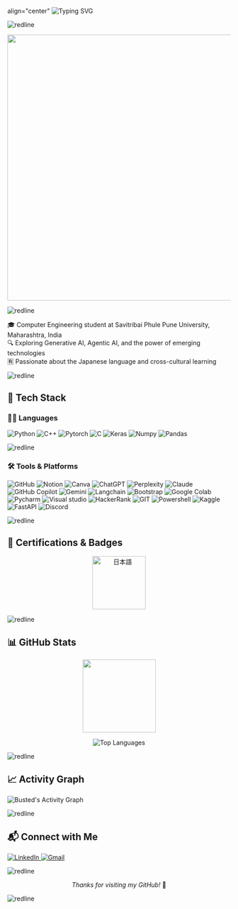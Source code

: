 <!-- Animated Typing Header -->
align="center"
![Typing SVG](https://readme-typing-svg.demolab.com?font=IBM+Plex+Mono&weight=500&size=22&pause=1000&color=2F80ED&center=true&vCenter=true&width=800&lines=こんにちは!%2C+I'm+Prathamesh+;Computer+Engineering+Student;Exploring+AI+;ML+%7C+DevOps;日本語+の+学生+です+%F0%9F%87%AF%F0%9F%87%B5;Welcome+to+my+GitHub+Profile)

![redline](https://github.com/user-attachments/assets/cc6c89b3-6661-4cd6-b236-27a1ad42b331)

<p align="center">
  <img src="https://github.com/Anmol-Baranwal/Cool-GIFs-For-GitHub/assets/74038190/7d484dc9-68a9-4ee6-a767-aea59035c12d" width="600">
</p>

![redline](https://github.com/user-attachments/assets/cc6c89b3-6661-4cd6-b236-27a1ad42b331)

🎓 Computer Engineering student at Savitribai Phule Pune University, Maharashtra, India  
🔍 Exploring Generative AI, Agentic AI, and the power of emerging technologies  
🈶 Passionate about the Japanese language and cross-cultural learning

![redline](https://github.com/user-attachments/assets/cc6c89b3-6661-4cd6-b236-27a1ad42b331)

## 🧰 Tech Stack

### 👨‍💻 Languages

![Python](https://img.shields.io/badge/python-3670A0?style=for-the-badge&logo=python&logoColor=ffdd54)
![C++](https://img.shields.io/badge/c++-%2300599C.svg?style=for-the-badge&logo=c%2B%2B&logoColor=white)
![Pytorch](https://img.shields.io/badge/PyTorch-EE4C2C?style=for-the-badge&logo=pytorch&logoColor=white)
![C](https://img.shields.io/badge/C-00599C?style=for-the-badge&logo=c&logoColor=white)
![Keras](https://img.shields.io/badge/Keras-D00000?style=for-the-badge&logo=Keras&logoColor=white)
![Numpy](https://img.shields.io/badge/Numpy-777BB4?style=for-the-badge&logo=numpy&logoColor=white)
![Pandas](https://img.shields.io/badge/Pandas-2C2D72?style=for-the-badge&logo=pandas&logoColor=white)


![redline](https://github.com/user-attachments/assets/cc6c89b3-6661-4cd6-b236-27a1ad42b331)

### 🛠 Tools & Platforms

![GitHub](https://img.shields.io/badge/github-%23121011.svg?style=for-the-badge&logo=github&logoColor=white)
![Notion](https://img.shields.io/badge/Notion-%23000000.svg?style=for-the-badge&logo=notion&logoColor=white)
![Canva](https://img.shields.io/badge/Canva-%2300C4CC.svg?style=for-the-badge&logo=Canva&logoColor=white)
![ChatGPT](https://img.shields.io/badge/ChatGPT-74aa9c?style=for-the-badge&logo=openai&logoColor=white)
![Perplexity](https://img.shields.io/badge/perplexity-000000?style=for-the-badge&logo=perplexity&logoColor=088F8F)
![Claude](https://img.shields.io/badge/Claude-343541?style=for-the-badge&logo=Anthropic&logoColor=white)
![GitHub Copilot](https://img.shields.io/badge/Copilot-0A0A0A?style=for-the-badge&logo=github&logoColor=green)
![Gemini](https://img.shields.io/badge/Gemini-4285F4?style=for-the-badge&logo=google&logoColor=white)
![Langchain](https://img.shields.io/badge/langchain-1C3C3C?style=for-the-badge&logo=langchain&logoColor=white)
![Bootstrap](https://img.shields.io/badge/Bootstrap-563D7C?style=for-the-badge&logo=bootstrap&logoColor=white)
![Google Colab](https://img.shields.io/badge/Colab-F9AB00?style=for-the-badge&logo=googlecolab&color=525252)
![Pycharm](https://img.shields.io/badge/PyCharm-000000.svg?&style=for-the-badge&logo=PyCharm&logoColor=white)
![Visual studio](https://img.shields.io/badge/VSCode-0078D4?style=for-the-badge&logo=visual%20studio%20code&logoColor=white)
![HackerRank](https://img.shields.io/badge/-Hackerrank-2EC866?style=for-the-badge&logo=HackerRank&logoColor=white)
![GIT](https://img.shields.io/badge/GIT-E44C30?style=for-the-badge&logo=git&logoColor=white)
![Powershell](https://img.shields.io/badge/powershell-5391FE?style=for-the-badge&logo=powershell&logoColor=white)
![Kaggle](https://img.shields.io/badge/Kaggle-20BEFF?style=for-the-badge&logo=Kaggle&logoColor=white)
![FastAPI](https://img.shields.io/badge/fastapi-109989?style=for-the-badge&logo=FASTAPI&logoColor=white)
![Discord](https://img.shields.io/badge/Discord-5865F2?style=for-the-badge&logo=discord&logoColor=white)


![redline](https://github.com/user-attachments/assets/cc6c89b3-6661-4cd6-b236-27a1ad42b331)
## 🏅 Certifications & Badges

<p align="center">
  <a href="https://www.credly.com/badges/8aefa00b-7f28-4aeb-9db8-c0f9db6663fa/public_url)" target="_blank">
    <img src="https://github.com/user-attachments/assets/6a55d70c-9f24-4243-8e42-f823a132f474" width="120" height="120" alt="日本語"/>
  </a>
</p>

![redline](https://github.com/user-attachments/assets/cc6c89b3-6661-4cd6-b236-27a1ad42b331)

## 📊 GitHub Stats

<p align="center">
  <img src="https://github-readme-stats.vercel.app/api?username=Busted-pinch&count_private=true&show_icons=true&theme=radical&hide_title=true" height="165">

<p align="center">
  <img src="https://github-readme-stats.vercel.app/api/top-langs/?username=Busted-pinch&theme=radical&layout=compact" alt="Top Languages">
</p>

![redline](https://github.com/user-attachments/assets/cc6c89b3-6661-4cd6-b236-27a1ad42b331)

## 📈 Activity Graph  

![Busted's Activity Graph](https://github-readme-activity-graph.vercel.app/graph?username=Busted-pinch&theme=react-dark)

![redline](https://github.com/user-attachments/assets/cc6c89b3-6661-4cd6-b236-27a1ad42b331)

## 📬 Connect with Me

 <p align="left">
  <a href="https://www.linkedin.com/in/prathamesh-mete">
    <img src="https://img.shields.io/badge/LinkedIn-0077B5?style=for-the-badge&logo=linkedin&logoColor=white" alt="LinkedIn" target="_blank">
  </a>
  <a href="mailto:metepratham04@gmail.com">
    <img src="https://img.shields.io/badge/Gmail-D14836?style=for-the-badge&logo=gmail&logoColor=white" alt="Gmail" target="_blank">
  </a>
</p>

![redline](https://github.com/user-attachments/assets/cc6c89b3-6661-4cd6-b236-27a1ad42b331)

<p align="center"><i>Thanks for visiting my GitHub!</i> 🚀</p>

![redline](https://github.com/user-attachments/assets/cc6c89b3-6661-4cd6-b236-27a1ad42b331)
